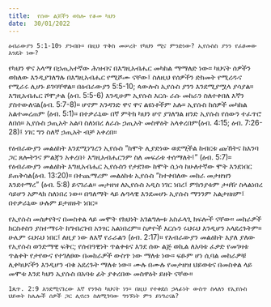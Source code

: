 ```yaml
---
title:  የሰው ልጆችን ወክሎ የቆመ ካህን
date:  30/01/2022
---
```


`ዕብራውያን 5:1-10ን ያንብቡ። በዚህ ጥቅስ መሠረት የካህን ሚና ምንድነው? ኢየሱስስ ያንን የፈፀመው እንዴት ነው?`

የካህን ዋና አላማ በኃጢአተኛው ሕዝብና በእግዚአብሔር መካከል ማማለድ ነው። ካህናት ሰዎችን ወክለው እንዲያገለግሉ በእግዚአብሔር የሚሾሙ ናቸው፤ ስለዚህ የሰዎችን ድክመት የሚረዱና የሚራሩ ሊሆኑ ይገባቸዋል። በዕብራውያን 5:5-10; ጳውሎስ ኢየሱስ ያንን እንደሚያሟላ ያሳያል። እግዚአብሔር ሾሞታል (ዕብ. 5:5-6) እንዲሁም ኢየሱስ እርሱ ራሱ መከራን ስለተቀበለ እኛን ያስተውለናል(ዕብ. 5:7-8)። ሆኖም አንዳንድ ዋና ዋና ልዩነቶችም አሉ። ኢየሱስ ከሰዎች መካከል አልተመረጠም (ዕብ. 5:1)። በተቃራኒው በኛ ምትክ ካህን ሆኖ ያገለግል ዘንድ ኢየሱስ የሰውን ተፈጥሮ ለበሰ። ኢየሱስ ኃጢአት አልባ ስለነበረ ለራሱ ኃጢአት መስዋዕት አላቀረበም(ዕብ. 4:15; ዕብ. 7:26-28)፤ ነገር ግን ስለኛ ኃጢአት ብቻ አቀረበ።

የዕብራውያን መልዕክት እንደሚነግረን ኢየሱስ “ከሞት ሊያድነው ወደሚችል ከብርቱ ጩኸትና ከእንባ ጋር ጸሎትንና ምልጃን አቀረበ፥ እግዚአብሔርንም ስለ መፍራቱ ተሰማለት፤” (ዕብ. 5:7)። የዕብራውያን መልዕክት እግዚአብሔር ኢየሱስን የታደገው ከሞት ሲነሳ ከሁለተኛው ሞት እንደነበር ይጠቅሳል(ዕብ. 13:20)። በተጨማሪም መልዕክቱ ኢየሱስ “ከተቀበለው መከራ መታዘዝን እንደተማረ” (ዕብ. 5:8) ይናገራል። መታዘዝ ለኢየሱስ አዲስ ነገር ነበረ፤ ምክንያቱም ታዛዥ ስላልነበረ ሳይሆን አምላክ ስለነበረ ነው። በዓለማት ላይ ሉዓላዊ እንደመሆኑ ኢየሱስ ማንንም አልታዘዘም፤ በተቃራኒው ሁሉም ይታዘዙት ነበር።

የኢየሱስ መሰቃየትና በመስቀል ላይ መሞት የክህነት አገልግሎቱ አስፈላጊ ክፍሎች ናቸው። መከራዎች ክርስቶስን ያስተማሩት ከግብረገብ አንፃር አልነበረም። ስቃዮች እርሱን ሩህሩህ እንዲሆን አላደረጉትም። ሁሌም ሩህሩህ ነበር፤ ለዚያ ነው ለእኛ የራራልን (ዕብ. 2:17)። የእብራውያን መልዕክት እያለ ያለው የኢየሱስ ወንድማዊ ፍቅር; የሰብዓዊነት ጥልቀቱና እንደ ሰው ልጅ ወኪል ለአባቱ ፈቃድ የመገዛቱ ጥልቀት የታየውና የተገለፀው በመከራዎች ውስጥ ነው ማለቱ ነው። ፍፁም ሆነ ሲባል መከራዎቹ ሊቀካህናችን እንዲሆን ብቁ አደረጉት ማለቱ ነው። ሙሉ በሙሉ የመታዘዝ ህይወቱና በመስቀል ላይ መሞቱ እንደ ካህን ኢየሱስ በአባቱ ፊት ያቀረበው መስዋዕት ይዘት ናቸው።

`1ጴጥ. 2:9 እንደሚናገረው እኛ የንጉስ ካህናት ነን። በዚህ የተቀደሰ ኃላፊነት ውስጥ ስላለን የኢየሱስ ህይወት ከሌሎች ሰዎች ጋር ሊኖረን ስለሚገባው ግንኙነት ምን ይነግረናል?`